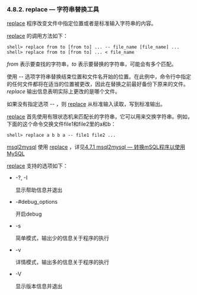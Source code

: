 ### 4.8.2. replace — 字符串替换工具

[replace](#) 程序改变文件中指定位置或者是标准输入字符串的内容。

[replace](#) 的调用方法如下：

```shell
shell> replace from to [from to] ... -- file_name [file_name] ...
shell> replace from to [from to] ... < file_name
```

*from* 表示要查找的字符串，*to* 表示要替换的字符串，可能会有多个匹配。

使用 -- 选项字符串替换结束位置和文件名开始的位置。在此例中，命令行中指定的任何文件都将在适当的位置被更改，因此在替换之前最好备份下原来的文件。*replace* 输出信息表明实际上更改的是哪个文件。

如果没有指定选项 -- ，则 [replace](#) 从标准输入读取，写到标准输出。

[replace](#) 首先使用有限状态机来匹配长的字符串，它可以用来交换字符串。例如，下面的这个命令交换文件file1和file2里的a和b：

```shell
shell> replace a b b a -- file1 file2 ...
```

[msql2mysql](#4.7.1) 使用 [replace](#) ，详见[4.7.1 msql2mysql — 转换mSQL程序以使用MySQL](#4.7.1)

[replace](#) 支持的选项如下：

* -?, -I

	显示帮助信息并退出

* -#debug_options

	开启debug

* -s

	简单模式，输出少的信息关于程序的执行

* -v

	详情模式，输出多的信息关于程序的执行

* -V

	显示版本信息并退出





[4.7.1]:./